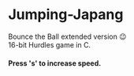 # Jumping-Japang
Bounce the Ball extended version :wink:
<br>16-bit Hurdles game in C.

#### Press 's' to increase speed.
